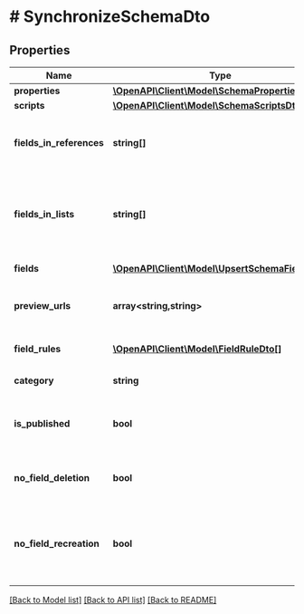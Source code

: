 # # SynchronizeSchemaDto

## Properties

Name | Type | Description | Notes
------------ | ------------- | ------------- | -------------
**properties** | [**\OpenAPI\Client\Model\SchemaPropertiesDto**](SchemaPropertiesDto.md) |  | [optional]
**scripts** | [**\OpenAPI\Client\Model\SchemaScriptsDto**](SchemaScriptsDto.md) |  | [optional]
**fields_in_references** | **string[]** | The names of the fields that should be used in references. | [optional]
**fields_in_lists** | **string[]** | The names of the fields that should be shown in lists, including meta fields. | [optional]
**fields** | [**\OpenAPI\Client\Model\UpsertSchemaFieldDto[]**](UpsertSchemaFieldDto.md) | Optional fields. | [optional]
**preview_urls** | **array<string,string>** | The optional preview urls. | [optional]
**field_rules** | [**\OpenAPI\Client\Model\FieldRuleDto[]**](FieldRuleDto.md) | The optional field Rules. | [optional]
**category** | **string** | The category. | [optional]
**is_published** | **bool** | Set it to true to autopublish the schema. | [optional]
**no_field_deletion** | **bool** | True, when fields should not be deleted. | [optional]
**no_field_recreation** | **bool** | True, when fields with different types should not be recreated. | [optional]

[[Back to Model list]](../../README.md#models) [[Back to API list]](../../README.md#endpoints) [[Back to README]](../../README.md)
